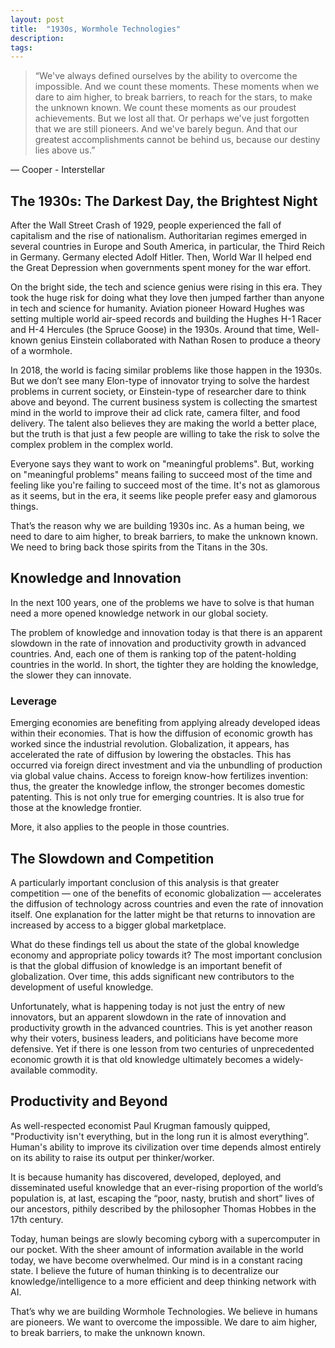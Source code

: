 ```yaml
---
layout: post
title:  "1930s, Wormhole Technologies"
description: 
tags: 
---
```



> “We've always defined ourselves by the ability to overcome the impossible. And we count these moments. These moments when we dare to aim higher, to break barriers, to reach for the stars, to make the unknown known. We count these moments as our proudest achievements. But we lost all that. Or perhaps we've just forgotten that we are still pioneers. And we've barely begun. And that our greatest accomplishments cannot be behind us, because our destiny lies above us.”

― Cooper - Interstellar

## The 1930s: The Darkest Day, the Brightest Night

After the Wall Street Crash of 1929, people experienced the fall of capitalism and the rise of nationalism. Authoritarian regimes emerged in several countries in Europe and South America, in particular, the Third Reich in Germany. Germany elected Adolf Hitler. Then, World War II helped end the Great Depression when governments spent money for the war effort.

On the bright side, the tech and science genius were rising in this era. They took the huge risk for doing what they love then jumped farther than anyone in tech and science for humanity. Aviation pioneer Howard Hughes was setting multiple world air-speed records and building the Hughes H-1 Racer and H-4 Hercules (the Spruce Goose) in the 1930s. Around that time, Well-known genius Einstein collaborated with Nathan Rosen to produce a theory of a wormhole.

In 2018, the world is facing similar problems like those happen in the 1930s. But we don’t see many Elon-type of innovator trying to solve the hardest problems in current society, or Einstein-type of researcher dare to think above and beyond. The current business system is collecting the smartest mind in the world to improve their ad click rate, camera filter, and food delivery. The talent also believes they are making the world a better place, but the truth is that just a few people are willing to take the risk to solve the complex problem in the complex world.

Everyone says they want to work on "meaningful problems". But, working on "meaningful problems" means failing to succeed most of the time and feeling like you're failing to succeed most of the time. It's not as glamorous as it seems, but in the era, it seems like people prefer easy and glamorous things.

That’s the reason why we are building 1930s inc. As a human being, we need to dare to aim higher, to break barriers, to make the unknown known. We need to bring back those spirits from the Titans in the 30s. 

## Knowledge and Innovation

In the next 100 years, one of the problems we have to solve is that human need a more opened knowledge network in our global society. 

The problem of knowledge and innovation today is that there is an apparent slowdown in the rate of innovation and productivity growth in advanced countries. And, each one of them is ranking top of the patent-holding countries in the world. In short, the tighter they are holding the knowledge, the slower they can innovate.

### Leverage

Emerging economies are benefiting from applying already developed ideas within their economies. That is how the diffusion of economic growth has worked since the industrial revolution. Globalization, it appears, has accelerated the rate of diffusion by lowering the obstacles. This has occurred via foreign direct investment and via the unbundling of production via global value chains. Access to foreign know-how fertilizes invention: thus, the greater the knowledge inflow, the stronger becomes domestic patenting. This is not only true for emerging countries. It is also true for those at the knowledge frontier.

More, it also applies to the people in those countries.

## The Slowdown and Competition

A particularly important conclusion of this analysis is that greater competition — one of the benefits of economic globalization — accelerates the diffusion of technology across countries and even the rate of innovation itself. One explanation for the latter might be that returns to innovation are increased by access to a bigger global marketplace.

What do these findings tell us about the state of the global knowledge economy and appropriate policy towards it? The most important conclusion is that the global diffusion of knowledge is an important benefit of globalization. Over time, this adds significant new contributors to the development of useful knowledge. 

Unfortunately, what is happening today is not just the entry of new innovators, but an apparent slowdown in the rate of innovation and productivity growth in the advanced countries. This is yet another reason why their voters, business leaders, and politicians have become more defensive. Yet if there is one lesson from two centuries of unprecedented economic growth it is that old knowledge ultimately becomes a widely-available commodity. 

## Productivity and Beyond

As well-respected economist Paul Krugman famously quipped, "Productivity isn't everything, but in the long run it is almost everything”. Human's ability to improve its civilization over time depends almost entirely on its ability to raise its output per thinker/worker. 

It is because humanity has discovered, developed, deployed, and disseminated useful knowledge that an ever-rising proportion of the world’s population is, at last, escaping the “poor, nasty, brutish and short” lives of our ancestors, pithily described by the philosopher Thomas Hobbes in the 17th century.

Today, human beings are slowly becoming cyborg with a supercomputer in our pocket. With the sheer amount of information available in the world today, we have become overwhelmed. Our mind is in a constant racing state. I believe the future of human thinking is to decentralize our knowledge/intelligence to a more efficient and deep thinking network with AI.

That’s why we are building Wormhole Technologies. We believe in humans are pioneers. We want to overcome the impossible. We dare to aim higher, to break barriers, to make the unknown known. 

